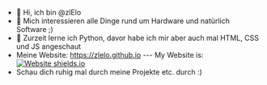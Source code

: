 - 👋 Hi, ich bin @zlElo
- 👀 Mich interessieren alle Dinge rund um Hardware und natürlich Software ;)
- 🌱 Zurzeit lerne ich Python, davor habe ich mir aber auch mal HTML, CSS und JS angeschaut
- Meine Website: https://zlelo.github.io --- My Website is:  [![Website shields.io](https://img.shields.io/website-up-down-green-red/http/shields.io.svg)](https://zlelo.github.io)
- Schau dich ruhig mal durch meine Projekte etc. durch :)

<!---
zlElo/zlElo is a ✨ special ✨ repository because its `README.md` (this file) appears on your GitHub profile.
You can click the Preview link to take a look at your changes.
--->
